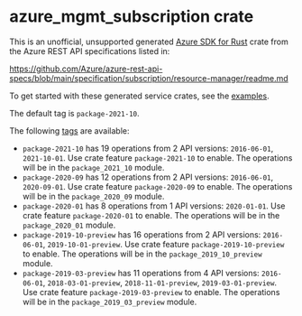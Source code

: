 # azure_mgmt_subscription crate

This is an unofficial, unsupported generated [Azure SDK for Rust](https://github.com/Azure/azure-sdk-for-rust/tree/legacy) crate from the Azure REST API specifications listed in:

https://github.com/Azure/azure-rest-api-specs/blob/main/specification/subscription/resource-manager/readme.md

To get started with these generated service crates, see the [examples](https://github.com/Azure/azure-sdk-for-rust/blob/legacy/services/README.md#examples).

The default tag is `package-2021-10`.

The following [tags](https://github.com/Azure/azure-sdk-for-rust/blob/legacy/services/tags.md) are available:

- `package-2021-10` has 19 operations from 2 API versions: `2016-06-01`, `2021-10-01`. Use crate feature `package-2021-10` to enable. The operations will be in the `package_2021_10` module.
- `package-2020-09` has 12 operations from 2 API versions: `2016-06-01`, `2020-09-01`. Use crate feature `package-2020-09` to enable. The operations will be in the `package_2020_09` module.
- `package-2020-01` has 8 operations from 1 API versions: `2020-01-01`. Use crate feature `package-2020-01` to enable. The operations will be in the `package_2020_01` module.
- `package-2019-10-preview` has 16 operations from 2 API versions: `2016-06-01`, `2019-10-01-preview`. Use crate feature `package-2019-10-preview` to enable. The operations will be in the `package_2019_10_preview` module.
- `package-2019-03-preview` has 11 operations from 4 API versions: `2016-06-01`, `2018-03-01-preview`, `2018-11-01-preview`, `2019-03-01-preview`. Use crate feature `package-2019-03-preview` to enable. The operations will be in the `package_2019_03_preview` module.